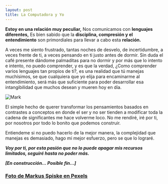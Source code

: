 ```yaml
---
layout: post
title: La Computadora y Yo 
---
```


**Estoy en una relación muy peculiar,** 
Nos comunicamos con **lenguajes diferentes,** 
Es bien sabido que la **disciplina, compresión y el entendimiento** son primordiales para llevar a cabo esta **relación.**

A veces me siento frustrado, tantas noches de desvelo,  de incertidumbre, a veces frente de ti, a veces pensando en ti justo antes de dormir. Sin duda el café presente dándome palmaditas para no dormir y por más que lo intento e intento,  no puedo comprender, y es que la verdad, ¿Como comprender varios lenguajes tan propios de ti?, es una realidad  que tú manejas muchísimos, se que cualquiera que yo elija para encaminarme al entendimiento, será más que suficiente para poder desarrollar esa intangibilidad que muchos desean y mueren hoy en día.

![Mark](https://images.pexels.com/photos/177598/pexels-photo-177598.jpeg?auto=compress&cs=tinysrgb&dpr=3&h=426&w=640)

El simple hecho de querer transformar los pensamientos basados en contrastes a conceptos en donde el ser y no ser tienden a modificar toda la cadena de significantes me hace volverme loco.
No me rendiré, iré por ti, por nosotros por todo lo bonito que podemos construir.

Entiendeme si no puedo hacerlo de la mejor manera, la complejidad que manejas es demasiado, hago mi mejor esfuerzo, pero se que lo lograré.

***Voy por ti, por esta pasión que no lo puede apagar mis recursos limitados, seguiré hasta no poder más.***

***[En construcción... Posible fin...]***



### [Foto de Markus Spiske en Pexels](https://www.pexels.com/es-es/foto/ordenador-portatil-oficina-internet-tecnologia-177598/ "Foto de Markus Spiske en Pexels")
